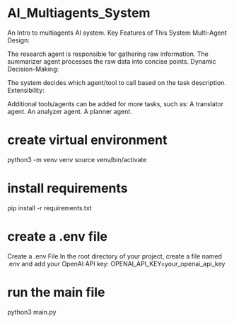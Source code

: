 # AI_Multiagents_System
An Intro to multiagents AI system.
Key Features of This System
Multi-Agent Design:

The research agent is responsible for gathering raw information.
The summarizer agent processes the raw data into concise points.
Dynamic Decision-Making:

The system decides which agent/tool to call based on the task description.
Extensibility:

Additional tools/agents can be added for more tasks, such as:
A translator agent.
An analyzer agent.
A planner agent.

# create virtual environment
python3 -m venv venv
source venv/bin/activate

# install requirements
pip install -r requirements.txt

# create a .env file
Create a .env File In the root directory of your project, create a file named .env and add your OpenAI API key:
OPENAI_API_KEY=your_openai_api_key

# run the main file
python3 main.py